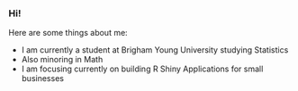 ### Hi!

Here are some things about me:

- I am currently a student at Brigham Young University studying Statistics
- Also minoring in Math
- I am focusing currently on building R Shiny Applications for small businesses
